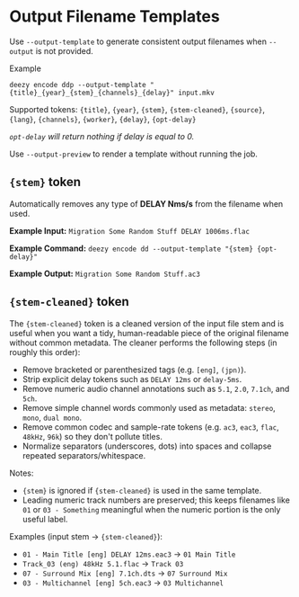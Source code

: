 # Output Filename Templates

Use `--output-template` to generate consistent output filenames when `--output` is not provided.

Example

```
deezy encode ddp --output-template "{title}_{year}_{stem}_{channels}_{delay}" input.mkv
```

Supported tokens: `{title}`, `{year}`, `{stem}`, `{stem-cleaned}`, `{source}`, `{lang}`, `{channels}`, `{worker}`, `{delay}`, `{opt-delay}`

_`opt-delay` will return nothing if delay is equal to 0._

Use `--output-preview` to render a template without running the job.

## `{stem}` token

Automatically removes any type of **DELAY Nms/s** from the filename when used.

**Example Input:**
`Migration Some Random Stuff DELAY 1006ms.flac`

**Example Command:**
`deezy encode dd --output-template "{stem} {opt-delay}"`

**Example Output:**
`Migration Some Random Stuff.ac3`

## `{stem-cleaned}` token

The `{stem-cleaned}` token is a cleaned version of the input file stem and is useful when you want a tidy, human-readable piece of the original filename without common metadata. The cleaner performs the following steps (in roughly this order):

- Remove bracketed or parenthesized tags (e.g. `[eng]`, `(jpn)`).
- Strip explicit delay tokens such as `DELAY 12ms` or `delay-5ms`.
- Remove numeric audio channel annotations such as `5.1`, `2.0`, `7.1ch`, and `5ch`.
- Remove simple channel words commonly used as metadata: `stereo`, `mono`, `dual mono`.
- Remove common codec and sample-rate tokens (e.g. `ac3`, `eac3`, `flac`, `48kHz`, `96k`) so they don't pollute titles.
- Normalize separators (underscores, dots) into spaces and collapse repeated separators/whitespace.

Notes:

- `{stem}` is ignored if `{stem-cleaned}` is used in the same template.
- Leading numeric track numbers are preserved; this keeps filenames like `01` or `03 - Something` meaningful when the numeric portion is the only useful label.

Examples (input stem -> `{stem-cleaned}`):

- `01 - Main Title [eng] DELAY 12ms.eac3` -> `01 Main Title`
- `Track_03 (eng) 48kHz 5.1.flac` -> `Track 03`
- `07 - Surround Mix [eng] 7.1ch.dts` -> `07 Surround Mix`
- `03 - Multichannel [eng] 5ch.eac3` -> `03 Multichannel`

